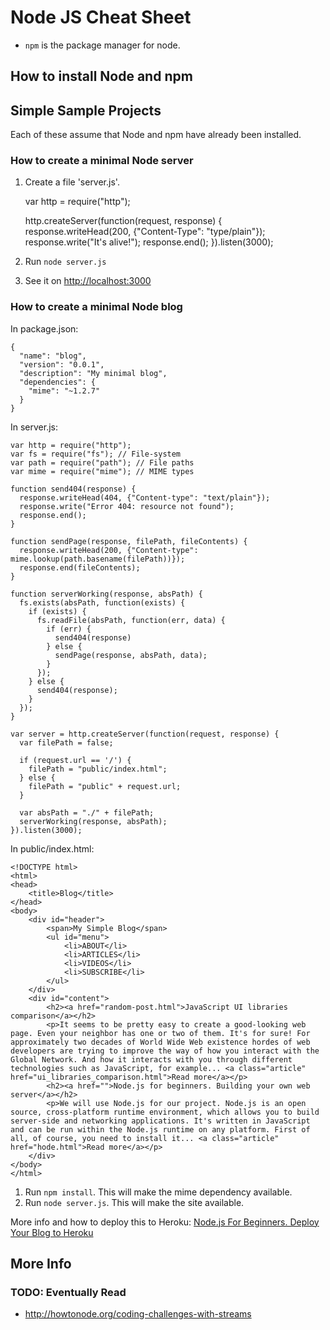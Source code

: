 # Node JS Cheat Sheet

- `npm` is the package manager for node.



## How to install Node and npm



## Simple Sample Projects
Each of these assume that Node and npm have already been installed.

### How to create a minimal Node server

1. Create a file 'server.js'.

    var http = require("http");

    http.createServer(function(request, response) {
      response.writeHead(200, {"Content-Type": "type/plain"});
      response.write("It's alive!");
      response.end();
    }).listen(3000);

2. Run `node server.js`
3. See it on [http://localhost:3000](http://localhost:3000)


### How to create a minimal Node blog

In package.json:

    {
      "name": "blog",
      "version": "0.0.1",
      "description": "My minimal blog",
      "dependencies": {
        "mime": "~1.2.7"
      }
    }

In server.js:

    var http = require("http");
    var fs = require("fs"); // File-system
    var path = require("path"); // File paths
    var mime = require("mime"); // MIME types

    function send404(response) {
      response.writeHead(404, {"Content-type": "text/plain"});
      response.write("Error 404: resource not found");
      response.end();
    }

    function sendPage(response, filePath, fileContents) {
      response.writeHead(200, {"Content-type": mime.lookup(path.basename(filePath))});
      response.end(fileContents);
    }

    function serverWorking(response, absPath) {
      fs.exists(absPath, function(exists) {
        if (exists) {
          fs.readFile(absPath, function(err, data) {
            if (err) {
              send404(response)
            } else {
              sendPage(response, absPath, data);
            }
          });
        } else {
          send404(response);
        }
      });
    }

    var server = http.createServer(function(request, response) {
      var filePath = false;

      if (request.url == '/') {
        filePath = "public/index.html";
      } else {
        filePath = "public" + request.url;
      }

      var absPath = "./" + filePath;
      serverWorking(response, absPath);
    }).listen(3000);

In public/index.html:

    <!DOCTYPE html>
    <html>
    <head>
        <title>Blog</title>
    </head>
    <body>
        <div id="header">
            <span>My Simple Blog</span>
            <ul id="menu">
                <li>ABOUT</li>
                <li>ARTICLES</li>
                <li>VIDEOS</li>
                <li>SUBSCRIBE</li>
            </ul>
        </div>
        <div id="content">
            <h2><a href="random-post.html">JavaScript UI libraries comparison</a></h2>
            <p>It seems to be pretty easy to create a good-looking web page. Even your neighbor has one or two of them. It's for sure! For approximately two decades of World Wide Web existence hordes of web developers are trying to improve the way of how you interact with the Global Network. And how it interacts with you through different technologies such as JavaScript, for example... <a class="article" href="ui_libraries_comparison.html">Read more</a></p>
            <h2><a href="">Node.js for beginners. Building your own web server</a></h2>
            <p>We will use Node.js for our project. Node.js is an open source, cross-platform runtime environment, which allows you to build server-side and networking applications. It's written in JavaScript and can be run within the Node.js runtime on any platform. First of all, of course, you need to install it... <a class="article" href="hode.html">Read more</a></p>
        </div>
    </body>
    </html>

1. Run `npm install`. This will make the mime dependency available.
2. Run `node server.js`. This will make the site available.

More info and how to deploy this to Heroku: [Node.js For Beginners. Deploy Your Blog to Heroku](http://howtonode.org/deploy-blog-to-heroku)






## More Info


### TODO: Eventually Read
- http://howtonode.org/coding-challenges-with-streams
